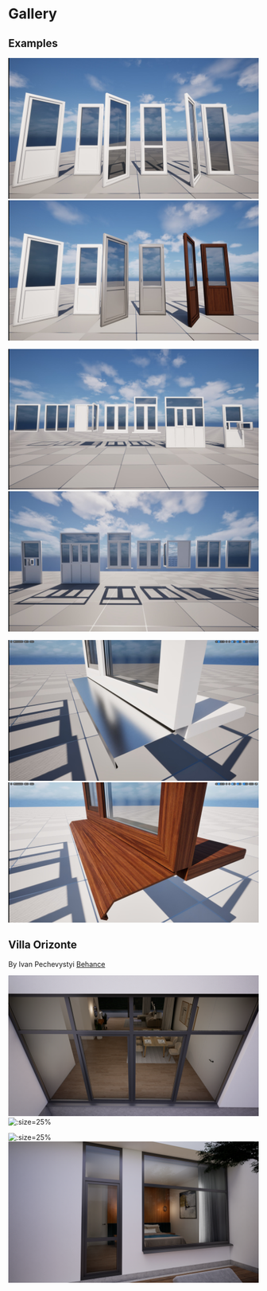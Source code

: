 # Gallery

## Examples

![](./img/gallery/Doors1.jpg ':size=25%')
![](./img/gallery/Doors2.jpg ':size=25%')

![](./img/gallery/Windows1.jpg ':size=25%')
![](./img/gallery/Windows2.jpg ':size=25%')

![](./img/gallery/Tide1.jpg ':size=25%')
![](./img/gallery/Tide2.jpg ':size=25%')

## Villa Orizonte

By Ivan Pechevystyi [Behance](https://www.behance.net/IvanPechevystyi#)

![](./img/VillaOrizonte/HighresScreenshot00001.png ':size=25%')
![](./img/VillaOrizonte/HighresScreenshot00002.png ':size=25%')

![](./img/VillaOrizonte/HighresScreenshot00004.png ':size=25%')
![](./img/VillaOrizonte/HighresScreenshot00006.png ':size=25%')
